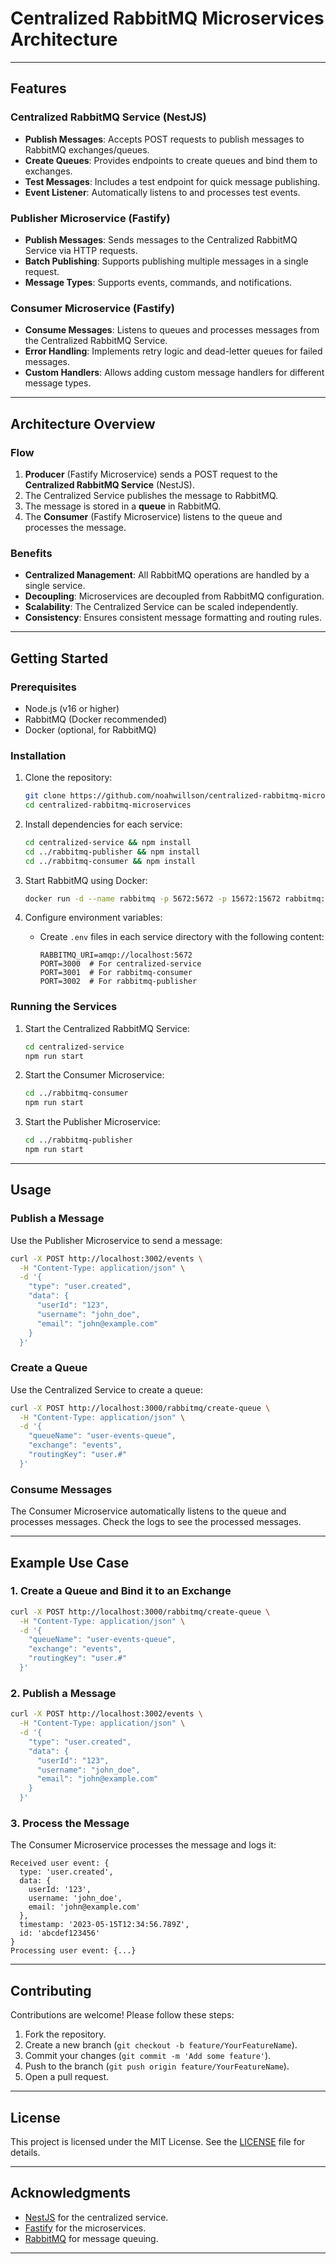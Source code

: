 # Centralized RabbitMQ Microservices Architecture

---

## Features

### Centralized RabbitMQ Service (NestJS)
- **Publish Messages**: Accepts POST requests to publish messages to RabbitMQ exchanges/queues.
- **Create Queues**: Provides endpoints to create queues and bind them to exchanges.
- **Test Messages**: Includes a test endpoint for quick message publishing.
- **Event Listener**: Automatically listens to and processes test events.

### Publisher Microservice (Fastify)
- **Publish Messages**: Sends messages to the Centralized RabbitMQ Service via HTTP requests.
- **Batch Publishing**: Supports publishing multiple messages in a single request.
- **Message Types**: Supports events, commands, and notifications.

### Consumer Microservice (Fastify)
- **Consume Messages**: Listens to queues and processes messages from the Centralized RabbitMQ Service.
- **Error Handling**: Implements retry logic and dead-letter queues for failed messages.
- **Custom Handlers**: Allows adding custom message handlers for different message types.

---

## Architecture Overview

### Flow
1. **Producer** (Fastify Microservice) sends a POST request to the **Centralized RabbitMQ Service** (NestJS).
2. The Centralized Service publishes the message to RabbitMQ.
3. The message is stored in a **queue** in RabbitMQ.
4. The **Consumer** (Fastify Microservice) listens to the queue and processes the message.

### Benefits
- **Centralized Management**: All RabbitMQ operations are handled by a single service.
- **Decoupling**: Microservices are decoupled from RabbitMQ configuration.
- **Scalability**: The Centralized Service can be scaled independently.
- **Consistency**: Ensures consistent message formatting and routing rules.

---

## Getting Started

### Prerequisites
- Node.js (v16 or higher)
- RabbitMQ (Docker recommended)
- Docker (optional, for RabbitMQ)

### Installation

1. Clone the repository:
   ```bash
   git clone https://github.com/noahwillson/centralized-rabbitmq-microservices.git
   cd centralized-rabbitmq-microservices
   ```

2. Install dependencies for each service:
   ```bash
   cd centralized-service && npm install
   cd ../rabbitmq-publisher && npm install
   cd ../rabbitmq-consumer && npm install
   ```

3. Start RabbitMQ using Docker:
   ```bash
   docker run -d --name rabbitmq -p 5672:5672 -p 15672:15672 rabbitmq:3-management
   ```

4. Configure environment variables:
   - Create `.env` files in each service directory with the following content:
     ```
     RABBITMQ_URI=amqp://localhost:5672
     PORT=3000  # For centralized-service
     PORT=3001  # For rabbitmq-consumer
     PORT=3002  # For rabbitmq-publisher
     ```

### Running the Services

1. Start the Centralized RabbitMQ Service:
   ```bash
   cd centralized-service
   npm run start
   ```

2. Start the Consumer Microservice:
   ```bash
   cd ../rabbitmq-consumer
   npm run start
   ```

3. Start the Publisher Microservice:
   ```bash
   cd ../rabbitmq-publisher
   npm run start
   ```

---

## Usage

### Publish a Message

Use the Publisher Microservice to send a message:

```bash
curl -X POST http://localhost:3002/events \
  -H "Content-Type: application/json" \
  -d '{
    "type": "user.created",
    "data": {
      "userId": "123",
      "username": "john_doe",
      "email": "john@example.com"
    }
  }'
```

### Create a Queue

Use the Centralized Service to create a queue:

```bash
curl -X POST http://localhost:3000/rabbitmq/create-queue \
  -H "Content-Type: application/json" \
  -d '{
    "queueName": "user-events-queue",
    "exchange": "events",
    "routingKey": "user.#"
  }'
```

### Consume Messages

The Consumer Microservice automatically listens to the queue and processes messages. Check the logs to see the processed messages.

---

## Example Use Case

### 1. Create a Queue and Bind it to an Exchange

```bash
curl -X POST http://localhost:3000/rabbitmq/create-queue \
  -H "Content-Type: application/json" \
  -d '{
    "queueName": "user-events-queue",
    "exchange": "events",
    "routingKey": "user.#"
  }'
```

### 2. Publish a Message

```bash
curl -X POST http://localhost:3002/events \
  -H "Content-Type: application/json" \
  -d '{
    "type": "user.created",
    "data": {
      "userId": "123",
      "username": "john_doe",
      "email": "john@example.com"
    }
  }'
```

### 3. Process the Message

The Consumer Microservice processes the message and logs it:

```
Received user event: {
  type: 'user.created',
  data: {
    userId: '123',
    username: 'john_doe',
    email: 'john@example.com'
  },
  timestamp: '2023-05-15T12:34:56.789Z',
  id: 'abcdef123456'
}
Processing user event: {...}
```

---

## Contributing

Contributions are welcome! Please follow these steps:

1. Fork the repository.
2. Create a new branch (`git checkout -b feature/YourFeatureName`).
3. Commit your changes (`git commit -m 'Add some feature'`).
4. Push to the branch (`git push origin feature/YourFeatureName`).
5. Open a pull request.

---

## License

This project is licensed under the MIT License. See the [LICENSE](LICENSE) file for details.

---

## Acknowledgments

- [NestJS](https://nestjs.com/) for the centralized service.
- [Fastify](https://www.fastify.io/) for the microservices.
- [RabbitMQ](https://www.rabbitmq.com/) for message queuing.

---

